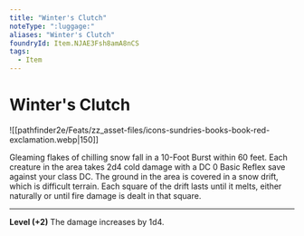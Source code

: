 ```yaml
---
title: "Winter's Clutch"
noteType: ":luggage:"
aliases: "Winter's Clutch"
foundryId: Item.NJAE3Fsh8amA8nCS
tags:
  - Item
---
```


# Winter's Clutch
![[pathfinder2e/Feats/zz_asset-files/icons-sundries-books-book-red-exclamation.webp|150]]

Gleaming flakes of chilling snow fall in a 10-Foot Burst within 60 feet. Each creature in the area takes 2d4 cold damage with a DC 0 Basic Reflex save against your class DC. The ground in the area is covered in a snow drift, which is difficult terrain. Each square of the drift lasts until it melts, either naturally or until fire damage is dealt in that square.

* * *

**Level (+2)** The damage increases by 1d4.
